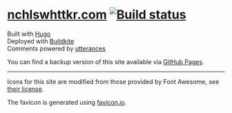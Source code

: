 # [nchlswhttkr.com](https://nchlswhttkr.com) [![Build status](https://badge.buildkite.com/5ec9e994380bc49e3c9bd5e6be0341ca874a272b0e61f900f8.svg?branch=master)](https://buildkite.com/nchlswhttkr/nchlswhttkr-dot-com)

Built with [Hugo](https://gohugo.io/) \
Deployed with [Buildkite](https://buildkite.com) \
Comments powered by [utterances](https://utteranc.es)


You can find a backup version of this site available via [GitHub Pages](https://nchlswhttkr.github.io).

---

Icons for this site are modified from those provided by Font Awesome, see [their license](https://fontawesome.com/license/free/).

The favicon is generated using [favicon.io](https://favicon.io/).
